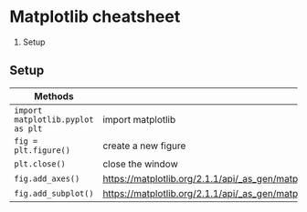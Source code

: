 # Matplotlib cheatsheet

1. Setup

## Setup
| Methods | Description |
| --- | --- |
| `import matplotlib.pyplot as plt` | import matplotlib |
| `fig = plt.figure()` | create a new figure |
| `plt.close()` | close the window |
| `fig.add_axes()` | https://matplotlib.org/2.1.1/api/_as_gen/matplotlib.figure.Figure.html#matplotlib.figure.Figure.add_axes |
| `fig.add_subplot()` | https://matplotlib.org/2.1.1/api/_as_gen/matplotlib.figure.Figure.html#matplotlib.figure.Figure.add_subplot |
